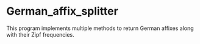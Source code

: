 # German_affix_splitter
This program implements multiple methods to return German affixes along with their Zipf frequencies.
